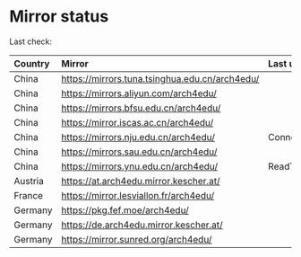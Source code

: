 <script src="./time.js"></script>
# Mirror status
Last check: <script type="text/javascript">localize(1689891386.0848885);</script>

|Country|Mirror|Last update|
|:------|:-----|:----------|
|China|https://mirrors.tuna.tsinghua.edu.cn/arch4edu/|<script type="text/javascript">localize(1689834769);</script>|
|China|https://mirrors.aliyun.com/arch4edu/|<script type="text/javascript">localize(1689834769);</script>|
|China|https://mirrors.bfsu.edu.cn/arch4edu/|<script type="text/javascript">localize(1689834769);</script>|
|China|https://mirror.iscas.ac.cn/arch4edu/|<script type="text/javascript">localize(1689834769);</script>|
|China|https://mirrors.nju.edu.cn/arch4edu/|ConnectionError|
|China|https://mirrors.sau.edu.cn/arch4edu/|<script type="text/javascript">localize(1689834769);</script>|
|China|https://mirrors.ynu.edu.cn/arch4edu/|ReadTimeout|
|Austria|https://at.arch4edu.mirror.kescher.at/|<script type="text/javascript">localize(1689834769);</script>|
|France|https://mirror.lesviallon.fr/arch4edu/|<script type="text/javascript">localize(1689402753);</script>|
|Germany|https://pkg.fef.moe/arch4edu/|<script type="text/javascript">localize(1689834769);</script>|
|Germany|https://de.arch4edu.mirror.kescher.at/|<script type="text/javascript">localize(1689834769);</script>|
|Germany|https://mirror.sunred.org/arch4edu/|<script type="text/javascript">localize(1689834769);</script>|

<script src="./tablefilter/tablefilter.js"></script>
<script src="./table.js"></script>